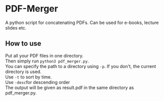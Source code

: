 # PDF-Merger
A python script for concatenating PDFs. Can be used for e-books, lecture slides etc.

## How to use
Put all your PDF files in one directory. <br>
Then simply run `python3 pdf_merger.py`. <br>
You can specify the path to a directory using `-p`. If you don't, the current directory is used.<br>
Use `-t` to sort by time.<br>
Use `-desc`for descending order <br>
The output will be given as result.pdf in the same directory as pdf_merger.py.
